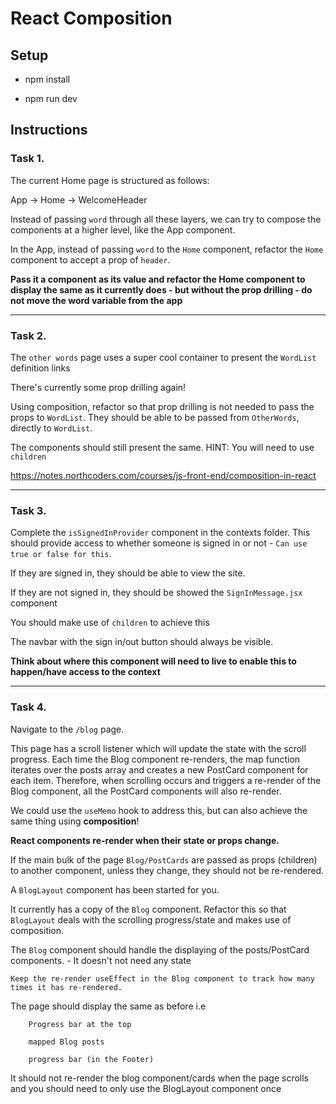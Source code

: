 # React Composition

## Setup

-   npm install

-   npm run dev

## Instructions

### Task 1.

The current Home page is structured as follows:

App -> Home -> WelcomeHeader

Instead of passing `word` through all these layers, we can try to compose the components at a higher level, like the App component.

In the App, instead of passing `word` to the `Home` component, refactor the `Home` component to accept a prop of `header`.

**Pass it a component as its value and refactor the Home component to display the same as it currently does - but without the prop drilling - do not move the word variable from the app**

---

### Task 2.

The `other words` page uses a super cool container to present the `WordList` definition links

There's currently some prop drilling again!

Using composition, refactor so that prop drilling is not needed to pass the props to `WordList`. They should be able to be passed from `OtherWords`, directly to `WordList`.

The components should still present the same. HINT: You will need to use `children`

https://notes.northcoders.com/courses/js-front-end/composition-in-react

---

### Task 3.

Complete the `isSignedInProvider` component in the contexts folder. This should provide access to whether someone is signed in or not - `Can use true or false for this`.

If they are signed in, they should be able to view the site.

If they are not signed in, they should be showed the `SignInMessage.jsx` component

You should make use of `children` to achieve this

The navbar with the sign in/out button should always be visible.

**Think about where this component will need to live to enable this to happen/have access to the context**

---

### Task 4.

Navigate to the `/blog` page.

This page has a scroll listener which will update the state with the scroll progress. Each time the Blog component re-renders, the map function iterates over the posts array and creates a new PostCard component for each item. Therefore, when scrolling occurs and triggers a re-render of the Blog component, all the PostCard components will also re-render.

We could use the `useMemo` hook to address this, but can also achieve the same thing using **composition**!

**React components re-render when their state or props change.**

If the main bulk of the page `Blog/PostCards` are passed as props (children) to another component, unless they change, they should not be re-rendered.

A `BlogLayout` component has been started for you.

It currently has a copy of the `Blog` component. Refactor this so that `BlogLayout` deals with the scrolling progress/state and makes use of composition.

The `Blog` component should handle the displaying of the posts/PostCard components. - It doesn't not need any state

`Keep the re-render useEffect in the Blog component to track how many times it has re-rendered.`

The page should display the same as before i.e

        Progress bar at the top

        mapped Blog posts

        progress bar (in the Footer)

It should not re-render the blog component/cards when the page scrolls and you should need to only use the BlogLayout component once
